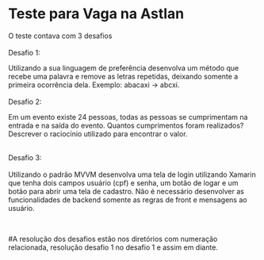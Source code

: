 # Teste para Vaga na Astlan

O teste contava com 3 desafios<br />
<br />
Desafio 1: <br />

Utilizando a sua linguagem de preferência desenvolva um método que recebe uma
palavra e remove as letras repetidas, deixando somente a primeira ocorrência
dela. Exemplo: abacaxi -> abcxi.
<br />
<br />
Desafio 2: <br />

Em um evento existe 24 pessoas, todas as pessoas se cumprimentam na entrada e
na saída do evento. Quantos cumprimentos foram realizados? Descrever o
raciocínio utilizado para encontrar o valor. <br /><br />

Desafio 3:<br /><br />
Utilizando o padrão MVVM desenvolva uma tela de login utilizando Xamarin que
tenha dois campos usuário (cpf) e senha, um botão de logar e um botão para abrir
uma tela de cadastro. Não é necessário desenvolver as funcionalidades de
backend somente as regras de front e mensagens ao usuário.

<br />

#A resolução dos desafios estão nos diretórios com numeração relacionada, resolução desafio 1 no desafio 1 e assim em diante.

